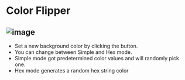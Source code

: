 # Color Flipper
## ![image](https://github.com/GabrielBetini/color-flipper/assets/54044791/9b8dc4f9-e76b-417d-99b4-fc9e541c6e4d)

- Set a new background color by clicking the button.
- You can change between Simple and Hex mode.
- Simple mode got predetermined color values and will randomly pick one.
- Hex mode generates a random hex string color
